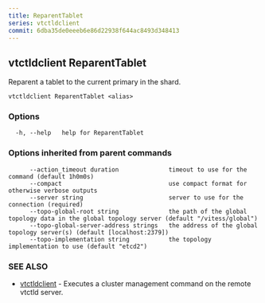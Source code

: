 ```yaml
---
title: ReparentTablet
series: vtctldclient
commit: 6dba35de0eeeb6e86d22938f644ac8493d348413
---
```

## vtctldclient ReparentTablet

Reparent a tablet to the current primary in the shard.

```
vtctldclient ReparentTablet <alias>
```

### Options

```
  -h, --help   help for ReparentTablet
```

### Options inherited from parent commands

```
      --action_timeout duration              timeout to use for the command (default 1h0m0s)
      --compact                              use compact format for otherwise verbose outputs
      --server string                        server to use for the connection (required)
      --topo-global-root string              the path of the global topology data in the global topology server (default "/vitess/global")
      --topo-global-server-address strings   the address of the global topology server(s) (default [localhost:2379])
      --topo-implementation string           the topology implementation to use (default "etcd2")
```

### SEE ALSO

* [vtctldclient](../)	 - Executes a cluster management command on the remote vtctld server.

